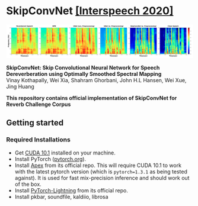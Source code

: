 # <b>SkipConvNet</b> [[Interspeech 2020]](https://arxiv.org/abs/2007.09131)

<img src='./Images/Enhancement_algorithms.png' width=1024>

**SkipConvNet: Skip Convolutional Neural Network for Speech
Dereverberation using Optimally Smoothed Spectral Mapping** <br>
Vinay Kothapally, Wei Xia, Shahram Ghorbani, John H.L Hansen, Wei Xue, Jing Huang<br>

**This repository contains official implementation of SkipConvNet for Reverb Challenge Corpus** <br>

## Getting started

### Required Installations
- Get [CUDA 10.1](https://developer.nvidia.com/cuda-10.1-download-archive-base)
  installed on your machine.
- Install PyTorch ([pytorch.org](http://pytorch.org)).
- Install [Apex](https://github.com/NVIDIA/apex/) from its official repo. This
  will require CUDA 10.1 to work with the latest pytorch version (which is
`pytorch=1.3.1` as being tested against). It is used for fast mix-precision
inference and should work out of the box.
- Install [PyTorch-Lightning](https://github.com/PyTorchLightning/pytorch-lightning) from its official repo.
- Install pkbar, soundfile, kaldiio, librosa 
